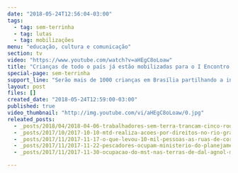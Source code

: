 ```yaml
---
date: "2018-05-24T12:56:04-03:00"
tags:
  - tag: sem-terrinha
  - tag: lutas
  - tag: mobilizações
menu: "educação, cultura e comunicação"
section: tv
video: "https://www.youtube.com/watch?v=aHEgC8oLoaw"
title: "Crianças de todo o país já estão mobilizadas para o I Encontro Nacional das Crianças Sem Terrinha\n"
special-page: sem-terrinha
support_line: "Serão mais de 1000 crianças em Brasília partilhando a infância Sem Terra "
layout: post
files: []
created_date: "2018-05-24T12:59:00-03:00"
published: true
video_thumbnail: "http://img.youtube.com/vi/aHEgC8oLoaw/0.jpg"
releated_posts:
  - _posts/2018/04/2018-04-06-trabalhadores-sem-terra-trancam-cinco-rodovias-no-parana.md
  - _posts/2017/10/2017-10-10-mtd-realiza-acoes-por-direitos-no-rio-grande-do-sul.md
  - _posts/2017/11/2017-11-17-o-que-levou-10-mil-pessoas-as-ruas-de-correntina-ba.md
  - _posts/2017/11/2017-11-22-pescadores-ocupam-ministerio-do-planejamento-em-brasilia.md
  - _posts/2017/11/2017-11-30-ocupacao-do-mst-nas-terras-de-dal-agnol-mpe-opina-pelo-improvimento-da-apelacao-e-relator-suspende-o-julgamento.md

---
```

